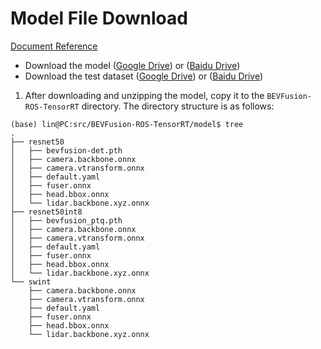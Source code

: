 # Model File Download

[Document Reference](https://github.com/NVIDIA-AI-IOT/Lidar_AI_Solution/tree/master/CUDA-BEVFusion)
- Download the model ([Google Drive](https://drive.google.com/file/d/1bPt3D07yyVuSuzRAHySZVR2N15RqGHHN/view?usp=sharing)) or ([Baidu Drive](https://pan.baidu.com/s/1_6IJTzKlJ8H62W5cUPiSbA?pwd=g6b4))
- Download the test dataset ([Google Drive](https://drive.google.com/file/d/1RO493RSWyXbyS12yWk5ZzrixAeZQSnL8/view?usp=sharing)) or ([Baidu Drive](https://pan.baidu.com/s/1ED6eospSIF8oIQ2unU9WIQ?pwd=mtvt))


1. After downloading and unzipping the model, copy it to the `BEVFusion-ROS-TensorRT` directory. The directory structure is as follows:

~~~
(base) lin@PC:src/BEVFusion-ROS-TensorRT/model$ tree
.
├── resnet50
│   ├── bevfusion-det.pth
│   ├── camera.backbone.onnx
│   ├── camera.vtransform.onnx
│   ├── default.yaml
│   ├── fuser.onnx
│   ├── head.bbox.onnx
│   └── lidar.backbone.xyz.onnx
├── resnet50int8
│   ├── bevfusion_ptq.pth
│   ├── camera.backbone.onnx
│   ├── camera.vtransform.onnx
│   ├── default.yaml
│   ├── fuser.onnx
│   ├── head.bbox.onnx
│   └── lidar.backbone.xyz.onnx
└── swint
    ├── camera.backbone.onnx
    ├── camera.vtransform.onnx
    ├── default.yaml
    ├── fuser.onnx
    ├── head.bbox.onnx
    └── lidar.backbone.xyz.onnx
~~~
